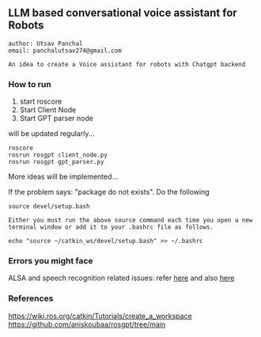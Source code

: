 ## LLM based conversational voice assistant for Robots

    author: Utsav Panchal
    email: panchalutsav274@gmail.com

    An idea to create a Voice assistant for robots with Chatgpt backend


### How to run

1) start roscore
2) Start Client Node
3) Start GPT parser node


will be updated regularly...
```
roscore
rosrun rosgpt client_node.py
rosrun rosgpt gpt_parser.py
```

More ideas will be implemented...

If the problem says: "package do not exists". Do the following


    source devel/setup.bash

    Either you must run the above source command each time you open a new terminal window or add it to your .bashrc file as follows.

    echo "source ~/catkin_ws/devel/setup.bash" >> ~/.bashrc

### Errors you might face
ALSA and speech recognition related issues: refer [here](https://stackoverflow.com/questions/7088672/pyaudio-working-but-spits-out-error-messages-each-time) and also [here](https://github.com/Uberi/speech_recognition/issues/526)


### References 

https://wiki.ros.org/catkin/Tutorials/create_a_workspace  
https://github.com/aniskoubaa/rosgpt/tree/main
